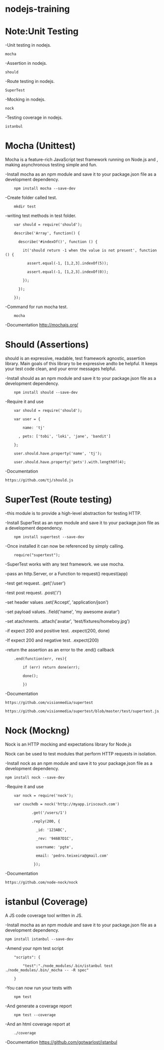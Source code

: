 # nodejs-training

Note:Unit Testing
=================

-Unit testing in nodejs.

	mocha 

-Assertion in nodejs.

	should

-Route testing in nodejs.

	SuperTest

-Mocking in nodejs.

	nock

-Testing coverage in nodejs.

	istanbul


Mocha (Unittest)
=============

Mocha is a feature-rich JavaScript test framework running on Node.js and , making asynchronous testing simple and fun. 

-Install mocha as an npm module and save it to your package.json file as a development dependency.

		npm install mocha --save-dev

-Create folder called test.

		mkdir test

-writing test methods in test folder.

		var should = require('should');

		describe('Array', function() {

		  describe('#indexOf()', function () {

		    it('should return -1 when the value is not present', function () {

		      assert.equal(-1, [1,2,3].indexOf(5));

		      assert.equal(-1, [1,2,3].indexOf(0));

		    });

		  });

		});

-Command for run mocha test.

		mocha

-Documentation 	http://mochajs.org/

	
Should (Assertions)
=============

should is an expressive, readable, test framework agnostic, assertion library. Main goals of this library to be expressive andto be helpful. It keeps your test code clean, and your error messages helpful.

-Install should as an npm module and save it to your package.json file as a development dependency.

		npm install should --save-dev

-Require it and use

		var should = require('should');

		var user = {

		    name: 'tj'

		  , pets: ['tobi', 'loki', 'jane', 'bandit']

		};

		user.should.have.property('name', 'tj');

		user.should.have.property('pets').with.lengthOf(4);

-Documentation

	https://github.com/tj/should.js


SuperTest (Route testing)
=============


-this module is to provide a high-level abstraction for testing HTTP.

-Install SuperTest as an npm module and save it to your package.json file as a development dependency.

		npm install supertest --save-dev

-Once installed it can now be referenced by simply calling.

		require("supertest");

-SuperTest works with any test framework. we use mocha.

-pass an http.Server, or a Function to request()	request(app)

-test get request.                                    		.get('/user')

-test post request.						.post('/')

-set header values						.set('Accept', 'application/json')

-set payload values.						.field('name', 'my awesome avatar')

-set atachments.						.attach('avatar', 'test/fixtures/homeboy.jpg')

-if expect 200 and positive test.				.expect(200, done)

-If expect 200 and negative test.				.expect(200)

-return the assertion as an error to the .end() callback

		.end(function(err, res){

			if (err) return done(err);

			done();

	    	})

-Documentation

	https://github.com/visionmedia/supertest

	https://github.com/visionmedia/supertest/blob/master/test/supertest.js


Nock (Mockng)
=============


Nock is an HTTP mocking and expectations library for Node.js

Nock can be used to test modules that perform HTTP requests in isolation.


-Install nock as an npm module and save it to your package.json file as a development dependency.

	npm install nock --save-dev

-Require it and use

		var nock = require('nock');

		var couchdb = nock('http://myapp.iriscouch.com')

                .get('/users/1')

                .reply(200, {

                  _id: '123ABC',

                  _rev: '946B7D1C',

                  username: 'pgte',

                  email: 'pedro.teixeira@gmail.com'

                 });

-Documentation

	https://github.com/node-nock/nock




istanbul (Coverage)
===================


A JS code coverage tool written in JS.


-Install mocha as an npm module and save it to your package.json file as a development dependency.

	npm install istanbul --save-dev


-Amend your npm test script

		"scripts": {

			"test":"./node_modules/.bin/istanbul test ./node_modules/.bin/_mocha -- -R spec"

		}

-You can now run your tests with

		npm test

-And generate a coverage report

		npm test --coverage

-And an html coverage report at     

		./coverage

-Documentation	https://github.com/gotwarlost/istanbul



